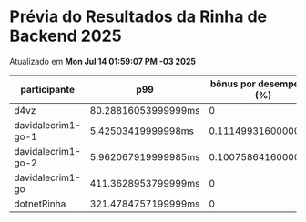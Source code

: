 # Prévia do Resultados da Rinha de Backend 2025
Atualizado em **Mon Jul 14 01:59:07 PM -03 2025**


| participante | p99 | bônus por desempenho (%) | multa ($) | lucro |
| -- | -- | -- | -- | -- |
|	d4vz	|	80.28816053999999ms	|	0	|	0	|	284898.35	|
|	davidalecrim1-go-1	|	5.42503419999998ms	|	0.1114993160000004	|	95024.5397499864	|	206746.06292237	|
|	davidalecrim1-go-2	|	5.962067919999985ms	|	0.10075864160000031	|	89629.10249998799	|	192256.63783062337	|
|	davidalecrim1-go	|	411.3628953799999ms	|	0	|	0	|	0	|
|	dotnetRinha	|	321.4784757199999ms	|	0	|	0	|	0	|
